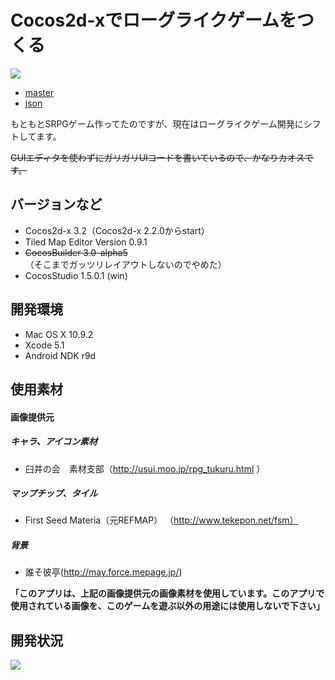 # Cocos2d-xでローグライクゲームをつくる

[![](https://dply.me/ks7a9w/button/small)](https://dply.me/ks7a9w#install)

- [master](https://docs.google.com/spreadsheets/d/1ElK17LjkOF1EYS0w1TwvziqaeJir0o35PIx9wSeYWXI/edit#gid=1026156113)
- [json](https://script.google.com/macros/s/AKfycbxDIVz0IR0o-5VTTAwqnEo1lsFZCYo5s58vBJMYvNYBi8gwO_I/exec)

もともとSRPGゲーム作ってたのですが、現在はローグライクゲーム開発にシフトしてます。

~~GUIエディタを使わずにガリガリUIコードを書いているので、かなりカオスです。~~

## バージョンなど
- Cocos2d-x 3.2（Cocos2d-x 2.2.0からstart）
- Tiled Map Editor Version 0.9.1
- ~~CocosBuilder 3.0-alpha5~~（そこまでガッツリレイアウトしないのでやめた）
- CocosStudio 1.5.0.1 (win)

## 開発環境
- Mac OS X 10.9.2
- Xcode 5.1
- Android NDK r9d

## 使用素材

#### 画像提供元

##### キャラ、アイコン素材
- 臼井の会　素材支部（http://usui.moo.jp/rpg_tukuru.html ）

##### マップチップ、タイル
- First Seed Materia（元REFMAP） （http://www.tekepon.net/fsm）

##### 背景
- 誰そ彼亭(http://may.force.mepage.jp/)

**「このアプリは、上記の画像提供元の画像素材を使用しています。このアプリで使用されている画像を、このゲームを遊ぶ以外の用途には使用しないで下さい」**


## 開発状況

![](https://bitbucket.org/kyokomi/cocos2droguelike/raw/30b6fd4248f14b72d696dee47dcda82dc7808db5/work/screen_captiue_20140118.png)
 
